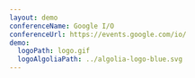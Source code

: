 ```yaml
---
layout: demo
conferenceName: Google I/O
conferenceUrl: https://events.google.com/io/
demo:
  logoPath: logo.gif
  logoAlgoliaPath: ../algolia-logo-blue.svg
---
```

